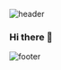 ![header](https://capsule-render.vercel.app/api?type=waving&color=0:DAD1C8,100:D4C9BE&height=220&section=header&text=Hello,%20I'm%20SeulGi!&fontAlignY=40&fontSize=70&desc=&descAlignY=65&animation=twinkling&fontColor=ffffff)

### Hi there 👋

![footer](https://capsule-render.vercel.app/api?section=footer&type=waving&color=0:DAD1C8,100:D4C9BE&height=120)
